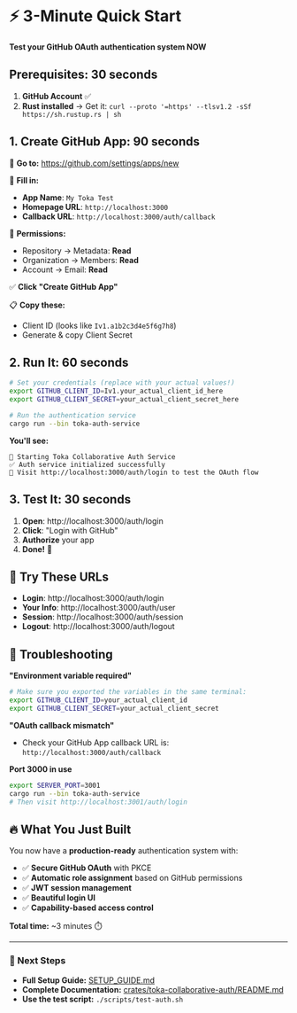 # ⚡ 3-Minute Quick Start

**Test your GitHub OAuth authentication system NOW**

## Prerequisites: 30 seconds

1. **GitHub Account** ✅
2. **Rust installed** → Get it: `curl --proto '=https' --tlsv1.2 -sSf https://sh.rustup.rs | sh`

## 1. Create GitHub App: 90 seconds

🔗 **Go to:** https://github.com/settings/apps/new

📝 **Fill in:**
- **App Name**: `My Toka Test`
- **Homepage URL**: `http://localhost:3000`
- **Callback URL**: `http://localhost:3000/auth/callback`

🔐 **Permissions:**
- Repository → Metadata: **Read**
- Organization → Members: **Read**
- Account → Email: **Read**

✅ **Click "Create GitHub App"**

📋 **Copy these:**
- Client ID (looks like `Iv1.a1b2c3d4e5f6g7h8`)
- Generate & copy Client Secret

## 2. Run It: 60 seconds

```bash
# Set your credentials (replace with your actual values!)
export GITHUB_CLIENT_ID=Iv1.your_actual_client_id_here
export GITHUB_CLIENT_SECRET=your_actual_client_secret_here

# Run the authentication service
cargo run --bin toka-auth-service
```

**You'll see:**
```
🚀 Starting Toka Collaborative Auth Service
✅ Auth service initialized successfully
📱 Visit http://localhost:3000/auth/login to test the OAuth flow
```

## 3. Test It: 30 seconds

1. **Open**: http://localhost:3000/auth/login
2. **Click**: "Login with GitHub"
3. **Authorize** your app
4. **Done!** 🎉

## 🎯 Try These URLs

- **Login**: http://localhost:3000/auth/login
- **Your Info**: http://localhost:3000/auth/user
- **Session**: http://localhost:3000/auth/session
- **Logout**: http://localhost:3000/auth/logout

## 🚨 Troubleshooting

**"Environment variable required"**
```bash
# Make sure you exported the variables in the same terminal:
export GITHUB_CLIENT_ID=your_actual_client_id
export GITHUB_CLIENT_SECRET=your_actual_client_secret
```

**"OAuth callback mismatch"**
- Check your GitHub App callback URL is: `http://localhost:3000/auth/callback`

**Port 3000 in use**
```bash
export SERVER_PORT=3001
cargo run --bin toka-auth-service
# Then visit http://localhost:3001/auth/login
```

## 🔥 What You Just Built

You now have a **production-ready** authentication system with:

- ✅ **Secure GitHub OAuth** with PKCE
- ✅ **Automatic role assignment** based on GitHub permissions
- ✅ **JWT session management**
- ✅ **Beautiful login UI**
- ✅ **Capability-based access control**

**Total time:** ~3 minutes ⏱️

---

### 🔗 Next Steps

- **Full Setup Guide:** [SETUP_GUIDE.md](SETUP_GUIDE.md)
- **Complete Documentation:** [crates/toka-collaborative-auth/README.md](crates/toka-collaborative-auth/README.md)
- **Use the test script:** `./scripts/test-auth.sh` 